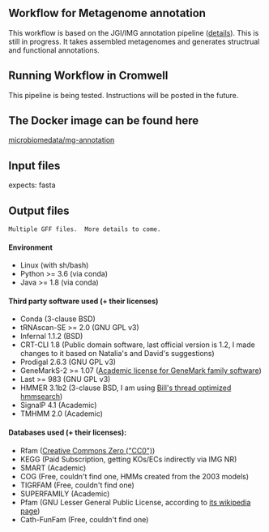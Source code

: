 ## Workflow for Metagenome annotation                                                                                                                                                                                                                      
This workflow is based on the JGI/IMG annotation pipeline ([details](https://github.com/kellyrowland/img-omics-wdl)). This is still in progress.  It takes assembled metagenomes and generates structrual and functional annotations.

## Running Workflow in Cromwell

This pipeline is being tested.  Instructions will be posted in the future.

## The Docker image can be found here

[microbiomedata/mg-annotation](https://hub.docker.com/repository/docker/microbiomedata/mg-annotation)


## Input files
expects: fasta

## Output files
```
Multiple GFF files.  More details to come.
```


#### Environment                                                                                                                                                                                                                                                                
 - Linux (with sh/bash)
 - Python >= 3.6 (via conda)
 - Java >= 1.8 (via conda)

#### Third party software used (+ their licenses)
 - Conda (3-clause BSD)
 - tRNAscan-SE >= 2.0 (GNU GPL v3)
 - Infernal 1.1.2 (BSD)
 - CRT-CLI 1.8 (Public domain software, last official version is 1.2, I made changes to it based on Natalia's and David's suggestions)
 - Prodigal 2.6.3 (GNU GPL v3)
 - GeneMarkS-2 >= 1.07 ([Academic license for GeneMark family software](http://topaz.gatech.edu/GeneMark/license_download.cgi))
 - Last >= 983 (GNU GPL v3)
 - HMMER 3.1b2 (3-clause BSD, I am using [Bill's thread optimized hmmsearch](https://github.com/Larofeticus/hpc_hmmsearch))
 - SignalP 4.1 (Academic)
 - TMHMM 2.0 (Academic)

#### Databases used (+ their licenses):
 - Rfam ([Creative Commons Zero ("CC0")](http://creativecommons.org/publicdomain/zero/1.0/))
 - KEGG (Paid Subscription, getting KOs/ECs indirectly via IMG NR)
 - SMART (Academic)
 - COG (Free, couldn't find one, HMMs created from the 2003 models)
 - TIGRFAM (Free, couldn't find one)
 - SUPERFAMILY (Academic)
 - Pfam (GNU Lesser General Public License, according to [its wikipedia page](https://en.wikipedia.org/wiki/Pfam))
 - Cath-FunFam (Free, couldn't find one)
